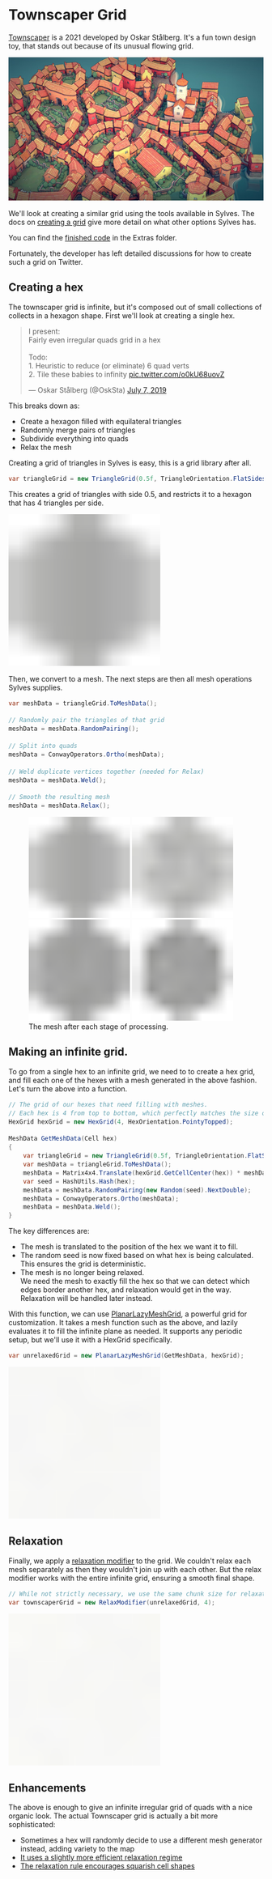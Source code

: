 # Townscaper Grid

[Townscaper](https://store.steampowered.com/app/1291340/Townscaper/) is a 2021 developed by Oskar Stålberg. It's a fun town design toy, that stands out because of its unusual flowing grid.

![](../../images/townscaper_screenshot.jpg)

We'll look at creating a similar grid using the tools available in Sylves. The docs on [creating a grid](../creating.md) give more detail on what other options Sylves has.

You can find the [finished code](xref:Sylves.TownscaperGrid) in the Extras folder.

Fortunately, the developer has left detailed discussions for how to create such a grid on Twitter.

## Creating a hex

The townscaper grid is infinite, but it's composed out of small collections of collects in a hexagon shape. First we'll look at creating a single hex.

<blockquote class="twitter-tweet"><p lang="en" dir="ltr">I present: <br>Fairly even irregular quads grid in a hex<br><br>Todo: <br>1. Heuristic to reduce (or eliminate) 6 quad verts<br>2. Tile these babies to infinity <a href="https://t.co/o0kU68uovZ">pic.twitter.com/o0kU68uovZ</a></p>&mdash; Oskar Stålberg (@OskSta) <a href="https://twitter.com/OskSta/status/1147881669350891521?ref_src=twsrc%5Etfw">July 7, 2019</a></blockquote> <script async src="https://platform.twitter.com/widgets.js" charset="utf-8"></script>

This breaks down as:

* Create a hexagon filled with equilateral triangles
* Randomly merge pairs of triangles
* Subdivide everything into quads
* Relax the mesh

Creating a grid of triangles in Sylves is easy, this is a grid library after all.

```csharp
var triangleGrid = new TriangleGrid(0.5f, TriangleOrientation.FlatSides, bound: TriangleBound.Hexagon(4));
```

This creates a grid of triangles with side 0.5, and restricts it to a hexagon that has 4 triangles per side.

<img width="300px" src="../../images/townscaper_tutorial_1.svg" /></img>


Then, we convert to a mesh. The next steps are then all mesh operations Sylves supplies.

```csharp
var meshData = triangleGrid.ToMeshData();

// Randomly pair the triangles of that grid
meshData = meshData.RandomPairing();

// Split into quads
meshData = ConwayOperators.Ortho(meshData);

// Weld duplicate vertices together (needed for Relax)
meshData = meshData.Weld();

// Smooth the resulting mesh
meshData = meshData.Relax();
```

<figure>
<img width="200px" src="../../images/townscaper_tutorial_1.svg" /></img>
<img width="200px" src="../../images/townscaper_tutorial_2.svg" /></img>
<img width="200px" src="../../images/townscaper_tutorial_3.svg" /></img>
<img width="200px" src="../../images/townscaper_tutorial_4.svg" /></img>
<figcaption>The mesh after each stage of processing.</figcaption>
</figure>


## Making an infinite grid.

To go from a single hex to an infinite grid, we need to to create a hex grid, and fill each one of the hexes with a mesh generated in the above fashion. Let's turn the above into a function.

```csharp
// The grid of our hexes that need filling with meshes.
// Each hex is 4 from top to bottom, which perfectly matches the size of meshes generated.
HexGrid hexGrid = new HexGrid(4, HexOrientation.PointyTopped);

MeshData GetMeshData(Cell hex)
{
    var triangleGrid = new TriangleGrid(0.5f, TriangleOrientation.FlatSides, bound: TriangleBound.Hexagon(4));
    var meshData = triangleGrid.ToMeshData();
    meshData = Matrix4x4.Translate(hexGrid.GetCellCenter(hex)) * meshData;
    var seed = HashUtils.Hash(hex);
    meshData = meshData.RandomPairing(new Random(seed).NextDouble);
    meshData = ConwayOperators.Ortho(meshData);
    meshData = meshData.Weld();
}
```

The key differences are:

* The mesh is translated to the position of the hex we want it to fill.
* The random seed is now fixed based on what hex is being calculated. This ensures the grid is deterministic.
* The mesh is no longer being relaxed. <br/>
  We need the mesh to exactly fill the hex so that we can detect which edges border another hex, and relaxation would get in the way. Relaxation will be handled later instead.

With this function, we can use [PlanarLazyMeshGrid](../grids/planarlazymeshgrid.md), a powerful grid for customization. It takes a mesh function such as the above, and lazily evaluates it to fill the infinite plane as needed. It supports any periodic setup, but we'll use it with a HexGrid specifically.

```csharp
var unrelaxedGrid = new PlanarLazyMeshGrid(GetMeshData, hexGrid);
```

<img width="300px" src="../../images/grids/unrelaxedtownscaper.svg" /></img>

## Relaxation

Finally, we apply a [relaxation modifier](../modifiers/relaxmodifier.md) to the grid. We couldn't relax each mesh separately as then they wouldn't join up with each other. But the relax modifier works with the entire infinite grid, ensuring a smooth final shape.

```csharp
// While not strictly necessary, we use the same chunk size for relaxation as building the grid
var townscaperGrid = new RelaxModifier(unrelaxedGrid, 4);
```

<img width="300px" src="../../images/grids/townscaper.svg" /></img>

## Enhancements

The above is enough to give an infinite irregular grid of quads with a nice organic look. The actual Townscaper grid is actually a bit more sophisticated:

* Sometimes a hex will randomly decide to use a different mesh generator instead, adding variety to the map
* [It uses a slightly more efficient relaxation regime](https://twitter.com/osksta/status/1151770831619534848)
* [The relaxation rule encourages squarish cell shapes](https://twitter.com/OskSta/status/1169940644669861888)